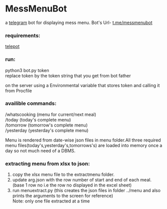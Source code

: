 # MessMenuBot
a [telegram](http://t.me) bot for displaying mess menu. Bot's Url- [t.me/messmenubot](https://t.me/messmenubot)


### requirements:
  [telepot](http://telepot.readthedocs.io/en/latest/)  
    
### run:  
  python3 bot.py token  
  replace token by the token string that you get from bot father  
    
  on the server using a Environmental variable that stores token and calling it from Procfile  
  
### availible commands:  
  /whatscooking   (menu for current/next meal)  
  /today          (today's complete menu)  
  /tomorrow      (tomorrow's complete menu)  
  /yesterday      (yesterday's complete menu)  
  
Menu is rendered from date-wise json files in menu folder.All three required menu files(today's,yesterday's,tomorrows's) are loaded into memory once a day so not much need of a DBMS. 
  
### extracting menu from xlsx to json:  
  1)  copy the xlsx menu file to the extractmenu folder.  
  2)  update arg.json with the row number of start and end of each meal.(base 1 row no i.e the row no displayed in the excel sheet)  
  3)  run menuextract.py (this creates the json files in folder ../menu and also prints the arguments to the screen for reference)  
  Note: only one file extracted at a time
